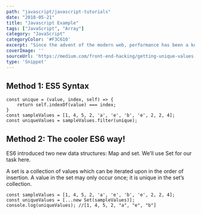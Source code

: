 ```yaml
---
path: "javascript/javascript-tutorials"
date: "2018-05-21"
title: "Javascript Example"
tags: ["JavaScript", "Array"]
category: "JavaScript"
categoryColor: '#F3C610'
excerpt: "Since the advent of the modern web, performance has been a key consideration when designing a website or a web app."
coverImage: ''
sourceUrl: 'https://medium.com/front-end-hacking/getting-unique-values-in-javascript-arrays-17063080f836'
type: 'Snippet'
---
```


## Method 1: ES5 Syntax

    const unique = (value, index, self) => {
        return self.indexOf(value) === index;
    }
    const sampleValues = [1, 4, 5, 2, 'a', 'e', 'b', 'e', 2, 2, 4];
    const uniqueValues = sampleValues.filter(unique);

## Method 2: The cooler ES6 way!

ES6 introduced two new data structures: Map and set. We’ll use Set for our task here.

A set is a collection of values which can be iterated upon in the order of insertion. A value in the set may only occur once; it is unique in the set’s collection.

    const sampleValues = [1, 4, 5, 2, 'a', 'e', 'b', 'e', 2, 2, 4];
    const uniqueValues = [...new Set(sampleValues)];
    console.log(uniqueValues); //[1, 4, 5, 2, "a", "e", "b"]
